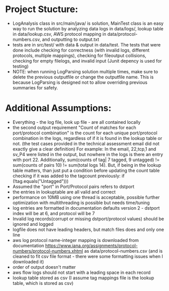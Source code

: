 # Project Stucture:
- LogAnalysis class in src/main/java/ is solution, MainTest class is an easy way to run
  the solution by analyzing data logs in data/logs/, lookup table in data/lookup.csv,
  AWS protocol mapping in data/protocol-numbers.csv, and outputting to output.txt
- tests are in src/test/ with data & output in data/test. The tests that were done include 
  checking for correctness (with invalid logs, different protocols, multiple mappings),
  checking for fileoutput collisions, checking for empty filelogs, and invalid input (Junit depency is used for testing)
- NOTE: when running LogParsing solution multiple times, make sure to delete the previous outputfile
   or change the outputfile name. This is because LogParsing is designed not to allow overriding
   previous summaries for safety.

# Additional Assumptions:
- Everything - the log file, look up file - are all contained locally
- the second output requirement "Count of matches for each port/protocol combination" is the count for each unique
   port/protocol combination in the logs, regardless of if it is found in the lookup table or not.
   (the test cases provided in the technical assessment email did not exactly give a clear definition)
   For example: In the email, 22,tcp,1 and sv_P4 were listed in the output, but nowhere in the logs is there an entry
   with port 22. Additionally, sum(counts of tag| 7 tagged, 9 untagged) != sum(counts of pairs 10) != sum(total logs 14).
   But, if being in the lookup table matters, than just put a condition before updating the count
   table checking if it was added to the tagcount previously: if (!tag.equals("Untagged")))
- Assumed the "port" in Port/Protocol pairs refers to dstport
- the entries in lookuptable are all valid and correct
- performance on 10MB using one thread is acceptable, possible further optimization with multithreading is possible but needs time/tuning
- log entries are formatted in documentation defaults version 2 - dstport index will be at 6, and protocol will be 7
- Invalid log records(corrupt or missing dstport/protocol values) should be ignored and logged
- logfile does not have leading headers, but match files does and only one line
- aws log protocol name-integer mapping is downloaded from documentation https://www.iana.org/assignments/protocol-numbers/protocol-numbers.xhtml as data/protocol-numbers.csv
  (and is cleaned to fit csv file format - there were some formatting issues when I downloaded it)
- order of output doesn't matter
- aws flow logs should not start with a leading space in each record
- lookup table stored as csv (I assume tag mappings file is the lookup table, which is stored as csv)

